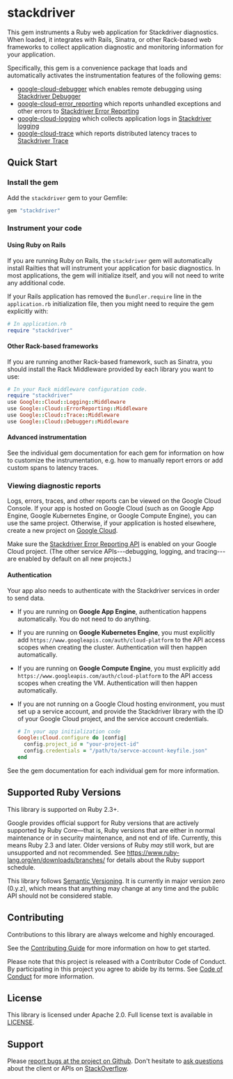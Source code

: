 # stackdriver

This gem instruments a Ruby web application for Stackdriver diagnostics. When
loaded, it integrates with Rails, Sinatra, or other Rack-based web frameworks
to collect application diagnostic and monitoring information for your
application.

Specifically, this gem is a convenience package that loads and automatically
activates the instrumentation features of the following gems:

*   [google-cloud-debugger](../google-cloud-debugger) which enables remote
    debugging using [Stackdriver Debugger](https://cloud.google.com/debugger/)
*   [google-cloud-error_reporting](../google-cloud-error_reporting) which
    reports unhandled exceptions and other errors to
    [Stackdriver Error Reporting](https://cloud.google.com/error-reporting/)
*   [google-cloud-logging](../google-cloud-logging) which collects application
    logs in [Stackdriver logging](https://cloud.google.com/logging/)
*   [google-cloud-trace](../google-cloud-trace) which reports distributed
    latency traces to [Stackdriver Trace](https://cloud.google.com/trace/)

## Quick Start

### Install the gem

Add the `stackdriver` gem to your Gemfile:

```ruby
gem "stackdriver"
```

### Instrument your code

#### Using Ruby on Rails

If you are running Ruby on Rails, the `stackdriver` gem will automatically
install Railties that will instrument your application for basic diagnostics.
In most applications, the gem will initialize itself, and you will not need to
write any additional code.

If your Rails application has removed the `Bundler.require` line in the
`application.rb` initialization file, then you might need to require the gem
explicitly with:

```ruby
# In application.rb
require "stackdriver"
```

#### Other Rack-based frameworks

If you are running another Rack-based framework, such as Sinatra, you should
install the Rack Middleware provided by each library you want to use:

```ruby
# In your Rack middleware configuration code.
require "stackdriver"
use Google::Cloud::Logging::Middleware
use Google::Cloud::ErrorReporting::Middleware
use Google::Cloud::Trace::Middleware
use Google::Cloud::Debugger::Middleware
```

#### Advanced instrumentation

See the individual gem documentation for each gem for information on how to
customize the instrumentation, e.g. how to manually report errors or add custom
spans to latency traces.

### Viewing diagnostic reports

Logs, errors, traces, and other reports can be viewed on the Google Cloud
Console. If your app is hosted on Google Cloud (such as on Google App Engine,
Google Kubernetes Engine, or Google Compute Engine), you can use the same
project. Otherwise, if your application is hosted elsewhere, create a new
project on [Google Cloud](https://console.cloud.google.com/).

Make sure the [Stackdriver Error Reporting
API](https://console.cloud.google.com/apis/library/clouderrorreporting.googleapis.com)
is enabled on your Google Cloud project. (The other service APIs---debugging,
logging, and tracing---are enabled by default on all new projects.)

#### Authentication

Your app also needs to authenticate with the Stackdriver services in order to
send data.

*   If you are running on **Google App Engine**, authentication happens
    automatically. You do not need to do anything.
*   If you are running on **Google Kubernetes Engine**, you must explicitly add
    `https://www.googleapis.com/auth/cloud-platform` to the API access scopes
    when creating the cluster. Authentication will then happen automatically.
*   If you are running on **Google Compute Engine**, you must explicitly add
    `https://www.googleapis.com/auth/cloud-platform` to the API access scopes
    when creating the VM. Authentication will then happen automatically.
*   If you are not running on a Google Cloud hosting environment, you must set
    up a service account, and provide the Stackdriver library with the ID of
    your Google Cloud project, and the service account credentials.

    ```ruby
    # In your app initialization code
    Google::Cloud.configure do |config|
      config.project_id = "your-project-id"
      config.credentials = "/path/to/servce-account-keyfile.json"
    end
    ```

See the gem documentation for each individual gem for more information.

## Supported Ruby Versions

This library is supported on Ruby 2.3+.

Google provides official support for Ruby versions that are actively supported
by Ruby Core—that is, Ruby versions that are either in normal maintenance or in
security maintenance, and not end of life. Currently, this means Ruby 2.3 and
later. Older versions of Ruby _may_ still work, but are unsupported and not
recommended. See https://www.ruby-lang.org/en/downloads/branches/ for details
about the Ruby support schedule.

This library follows [Semantic Versioning](http://semver.org/). It is currently
in major version zero (0.y.z), which means that anything may change at any time
and the public API should not be considered stable.

## Contributing

Contributions to this library are always welcome and highly encouraged.

See the [Contributing
Guide](http://googleapis.github.io/google-cloud-ruby/docs/stackdriver/latest/file.CONTRIBUTING)
for more information on how to get started.

Please note that this project is released with a Contributor Code of Conduct. By
participating in this project you agree to abide by its terms. See [Code of
Conduct](http://googleapis.github.io/google-cloud-ruby/docs/stackdriver/latest/file.CODE_OF_CONDUCT)
for more information.

## License

This library is licensed under Apache 2.0. Full license text is available in
[LICENSE](LICENSE).

## Support

Please [report bugs at the project on
Github](https://github.com/googleapis/google-cloud-ruby/issues). Don't
hesitate to [ask
questions](http://stackoverflow.com/questions/tagged/google-cloud-ruby) about
the client or APIs on [StackOverflow](http://stackoverflow.com).
